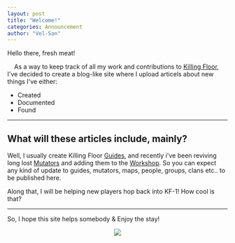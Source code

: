```yaml
---
layout: post
title: "Welcome!"
categories: Announcement
author: "Vel-San"
---
```

Hello there, fresh meat!

&nbsp;&nbsp;&nbsp;&nbsp;As a way to keep track of all my work and contributions to [Killing Floor][KF], I've decided to create a blog-like site where I upload articels about new things I've either:

- Created
- Documented
- Found

______

## What will these articles include, mainly?

Well, I usually create Killing Floor [Guides][Guides], and recently i've been reviving long lost [Mutators][Mutators] and adding them to the [Workshop][WS]. So you can expect any kind of update to guides, mutators, maps, people, groups, clans etc.. to be published here.

Along that, I will be helping new players hop back into KF-1! How cool is that?

______

So, I hope this site helps somebody & Enjoy the stay!

<div align="center">
  <a target="_blank" rel="noopener noreferrer" href="https://steamcommunity.com/sharedfiles/filedetails/?id=159996028">
    <img src="https://steamuserimages-a.akamaihd.net/ugc/882987522189635826/71E2D17B56FC977762F921137A72CA1D95A26854/">
  </a>
</div>

[KF]: https://store.steampowered.com/app/1250/Killing_Floor/
[WS]: https://steamcommunity.com/app/1250/workshop/
[Mutators]:   https://killingfloor.fandom.com/wiki/Mutators
[Guides]: https://steamcommunity.com/app/1250/guides/
